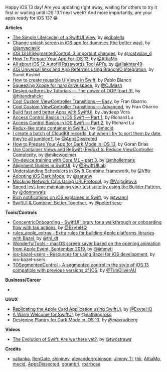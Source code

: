 Happy iOS 13 day! Are you updating right away, waiting for others to try it first or waiting until iOS 13.1 next week? And more importantly, are your apps ready for iOS 13? 😁

**Articles**

* [The Simple Life(cycle) of a SwiftUI View](https://medium.com/flawless-app-stories/the-simple-life-cycle-of-a-swiftui-view-95e2e14848a2), by [@dbolella](https://twitter.com/dbolella)
* [Change splash screen in iOS app for dummies (the better way)](https://medium.com/flawless-app-stories/change-splash-screen-in-ios-app-for-dummies-the-better-way-e385327219e), by [@janvaclavik](https://twitter.com/janvaclavik)
* [iOS 13 UISegmentedControl: 3 important changes](https://medium.com/@rdovhaliuk/ios-13-uisegmentedcontrol-3-important-changes-d3a94fdd6763), by [@rostyslav_d](https://twitter.com/rostyslav_d)
* [How To Prepare Your App For iOS 13](https://medium.com/@AttiaMo/how-to-prepare-your-app-for-ios-13-7ea95c3e5433?sk=06372b2dd6836c867f5976246b452b90), by [@AttiaMo](https://twitter.com/attiamothedev)
* [All about iOS 12 Autofill Passwords Tool API’s](https://medium.com/flawless-app-stories/all-about-ios-12-autofill-passwords-tool-apis-8f095127fd99), by [@aliakhter49](https://twitter.com/aliakhter49)
* [iOS Universal links and App Referrals using BranchIO Integration](https://medium.com/flawless-app-stories/ios-universal-links-and-app-referrals-using-branchio-integration-31dd474be20), by Sumit Kashid
* [How to create reusable UIViews in Swift](https://medium.com/flawless-app-stories/reusable-uiviews-in-swift-3f9dca63eaf4), by Pablo Blanco
* [Squeezing Xcode for hard drive space](https://medium.com/flawless-app-stories/saving-space-as-an-ios-developer-c09f5b6af395), by [@CJMash](https://twitter.com/CJMash)
* [Design patterns by Tutorials — The power of OOP (part 3)](https://medium.com/flawless-app-stories/adapter-pattern-design-patterns-by-tutorials-the-power-of-oop-part-3-112a956c1101), by [@hitendrahckr](https://twitter.com/hitendrahckr)
* [Cool Custom ViewController Transitions — Easy](https://medium.com/flawless-app-stories/cool-view-controller-transitions-easy-8390bd8e378), by Fran Obarrio
* [Cool Custom ViewController Transitions — Advanced](https://medium.com/flawless-app-stories/cool-custom-view-controller-transitions-advanced-df2d0ca08029), by Fran Obarrio
* [Build fast and better Apps with SwiftUI](https://medium.com/flawless-app-stories/build-fast-and-better-apps-with-swiftui-dd33ca13e9c7), by Jaydeep Vora
* [Access Control Basics in iOS Swift — Part 1](https://medium.com/flawless-app-stories/access-control-basics-in-ios-swift-part-1-7438c0ebe3b0), by Richard Lu
* [Access Control Basics in iOS Swift — Part 2](https://medium.com/flawless-app-stories/access-control-basics-in-ios-swift-part-2-b293bdfd6ac1), by Richard Lu
* [Redux-like state container in SwiftUI](https://mecid.github.io/2019/09/18/redux-like-state-container-in-swiftui/), by [@mecid](https://twitter.com/mecid)
* [I create a batch of CloudKit records, but when I try to sort them by date, they’re all jumbled?](https://www.appsdissected.com/ckmodifyrecordsoperation-date-sort-out-of-order/), by [@AppsDissected](https://twitter.com/AppsDissected)
* [How to Prepare Your App for Dark Mode in iOS 13](https://infinum.co/the-capsized-eight/how-to-prepare-your-app-for-dark-mode-in-iOS-13), by Goran Brlas
* [Use Container Views and ReSwift (Redux) to Reduce ViewController Complexity](https://spin.atomicobject.com/2019/09/16/container-views-reswift/), by [@mikewoelmer](https://twitter.com/mikewoelmer)
* [On-device training with Core ML – part 3](https://machinethink.net/blog/coreml-training-part3/), by [@mhollemans](https://twitter.com/mhollemans)
* [Alignment Guides in SwiftUI](https://swiftui-lab.com/alignment-guides/), by [@SwiftUILab](https://twitter.com/SwiftUILab)
* [Understanding Schedulers in Swift Combine Framework](https://www.vadimbulavin.com/understanding-schedulers-in-swift-combine-framework/), by [@V8tr](https://twitter.com/V8tr)
* [Adopting iOS Dark Mode](https://sarunw.com/posts/adopting-ios-dark-mode.html), by [@sarunw](https://twitter.com/sarunw)
* [Mocking Network Calls Using URLProtocol](https://vojtastavik.com/2019/09/12/mocking-network-calls-using-urlprotocol/), by [@VojtaStavik](https://twitter.com/VojtaStavik)
* [Spend less time maintaining your test suite by using the Builder Pattern](https://www.donnywals.com/spend-less-time-maintaining-your-test-suite-by-using-the-builder-pattern/), by [@donnywals](https://twitter.com/donnywals)
* [Rich notifications on iOS explained in Swift](https://www.avanderlee.com/swift/rich-notifications/), by [@twannl](https://www.twitter.com/twannl)
* [SwiftUI & Combine: Better Together](https://medium.com/flawless-app-stories/swiftui-plus-combine-equals-love-791ad444a082), by [@peterfriese](https://twitter.com/peterfriese)

**Tools/Controls**

* [ConcentricOnboarding - SwiftUI library for a walkthrough or onboarding flow with tap actions](https://github.com/exyte/ConcentricOnboarding), by [@ExyteHQ](https://twitter.com/exyteHQ)
* [rules_apple_extras - Extra rules for building Apple platforms libraries with Bazel](https://github.com/thii/rules_apple_extras), by [@thi_dt](https://twitter.com/thi_dt)
* [WonderfulTools - macOS screen saver based on the opening animation from Apple Event, September 2019](https://github.com/jimmyti/WonderfulTools), by [@jimmyti](https://twitter.com/jimmyti)
* [ios-bazel-users - Resources for using Bazel for iOS development](https://github.com/ios-bazel-users/ios-bazel-users), by ios-bazel-users
* [TOSegmentedControl - A segmented control in the style of iOS 13 compatible with previous versions of iOS](https://github.com/TimOliver/TOSegmentedControl), by [@TimOliverAU](https://twitter.com/TimOliverAU)

**Business/Career**

* 

**UI/UX**

* [Replicating the Apple Card Application using SwiftUI](https://medium.com/@exyte/replicating-the-apple-card-application-using-swiftui-f472f3947683), by [@ExyteHQ](https://twitter.com/exyteHQ)
* [A Warm Welcome for SwiftUI](https://medium.com/atomic-robot/a-warm-welcome-for-swift-ui-862c4cb2daa9), by [@nathangross](https://twitter.com/nathangross)
* [Designing Plantry for Dark Mode in iOS 13](https://blog.maxrudberg.com/post/187798627463/designing-plantry-for-dark-mode-in-ios-13), by [@maxrudberg](http://twitter.com/maxrudberg)

**Videos**

* [The Evolution of Swift: Are we there yet?](https://www.youtube.com/watch?v=tF47KiiAU_0), by [@twostraws](https://twitter.com/twostraws)

**Credits**

* [valianka](https://github.com/valianka), [RenGate](https://github.com/rengate), [shipinev](https://github.com/shipinev), [alexanderjrobinson](https://github.com/alexanderjrobinson), [Jimmy Ti](https://github.com/jimmyti), [thii](https://github.com/thii), [AttiaMo](https://github.com/attiamo), [mecid](https://github.com/mecid), [AppsDissected](https://github.com/AppsDissected), [goranbrl](https://github.com/goranbrl), [rbarbosa](https://github.com/rbarbosa)
